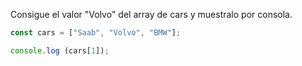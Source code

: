 Consigue el valor "Volvo" del array de cars y muestralo por consola.

```js
const cars = ["Saab", "Volvo", "BMW"];

console.log (cars[1]);
```